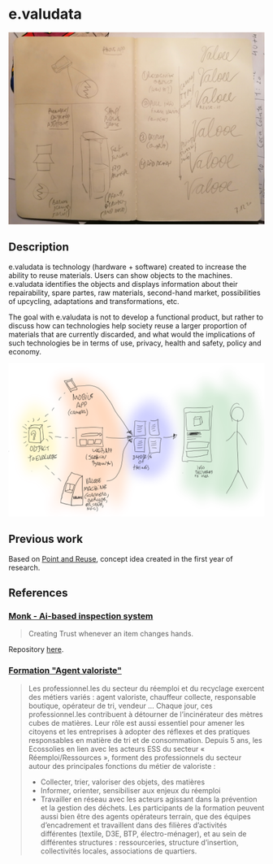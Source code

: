 # e.valudata

![](header.jpg)

## Description

e.valudata is technology (hardware + software) created to increase the ability to reuse materials. Users can show objects to the machines. e.valudata identifies the objects and displays information about their repairability, spare partes, raw materials, second-hand market, possibilities of upcycling, adaptations and transformations, etc.

The goal with e.valudata is not to develop a functional product, but rather to discuss how can technologies help society reuse a larger proportion of materials that are currently discarded, and what would the implications of such technologies be in terms of use, privacy, health and safety, policy and economy.

![](valooe.png)

## Previous work

Based on [Point and Reuse](https://is.efeefe.me/concepts/point-reuse), concept idea created in the first year of research.

## References

### [Monk - Ai-based inspection system](https://monkvision.ai/#how-it-works)

> Creating Trust whenever an item changes hands.

Repository [here](https://github.com/Tessellate-Imaging/monk_v1).

### [Formation "Agent valoriste"](https://ecossolies.fr/Formation-Agent-valoriste)

> Les professionnel.les du secteur du réemploi et du recyclage exercent des métiers variés : agent valoriste, chauffeur collecte, responsable boutique, opérateur de tri, vendeur … Chaque jour, ces professionnel.les contribuent à détourner de l’incinérateur des mètres cubes de matières. Leur rôle est aussi essentiel pour amener les citoyens et les entreprises à adopter des réflexes et des pratiques responsables en matière de tri et de consommation.
> Depuis 5 ans, les Ecossolies en lien avec les acteurs ESS du secteur « Réemploi/Ressources », forment des professionnels du secteur autour des principales fonctions du métier de valoriste :
>  - Collecter, trier, valoriser des objets, des matières
>  - Informer, orienter, sensibiliser aux enjeux du réemploi
>  - Travailler en réseau avec les acteurs agissant dans la prévention et la gestion des déchets.
> Les participants de la formation peuvent aussi bien être des agents opérateurs terrain, que des équipes d’encadrement et travaillent dans des filières d’activités différentes (textile, D3E, BTP, électro-ménager), et au sein de différentes structures : ressourceries, structure d’insertion, collectivités locales, associations de quartiers.
